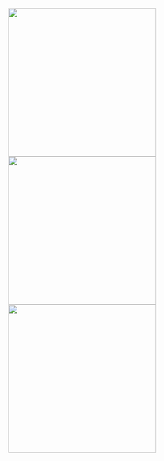 <img src="https://c.tenor.com/DSG9ZID25nsAAAAC/hello-there-general-kenobi.gif" width="300"> 

<img src="https://c.tenor.com/9tf8GJK3ZCgAAAAC/hello-there.gif" width="300"> 

<img src="https://c.tenor.com/p5q73vRBB5sAAAAC/obiwan-hellothere.gif" width="300"> 

